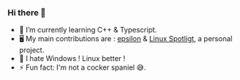 ### Hi there 👋

- 🌱 I’m currently learning C++ & Typescript.
- 🖥️ My main contributions are : [epsilon](https://github.com/Numworks/epsilon) & [Linux Spotligt](https://github.com/Arthur-GYT/Linux-Spotlight), a personal project.
- 👿 I hate Windows ! Linux better !
- ⚡ Fun fact: I'm not a cocker spaniel 😅.
